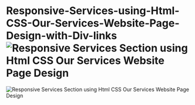 # Responsive-Services-using-Html-CSS-Our-Services-Website-Page-Design-with-Div-links![Responsive Services Section using Html   CSS  Our Services Website Page Design](https://user-images.githubusercontent.com/65288198/217818784-ac9394a3-a4c4-49f5-8d28-a80124a185d0.jpeg)
![Responsive Services Section using Html   CSS  Our Services Website Page Design](https://user-images.githubusercontent.com/65288198/217818881-efcbcf86-2181-4400-b2ad-20ae482aed50.jpeg)
